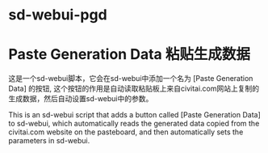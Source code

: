 # sd-webui-pgd
# Paste Generation Data 粘贴生成数据

这是一个sd-webui脚本，它会在sd-webui中添加一个名为 [Paste Generation Data] 的按钮, 这个按钮的作用是自动读取粘贴板上来自civitai.com网站上复制的生成数据，然后自动设置sd-webui中的参数。

This is an sd-webui script that adds a button called [Paste Generation Data] to sd-webui, which automatically reads the generated data copied from the civitai.com website on the pasteboard, and then automatically sets the parameters in sd-webui.
